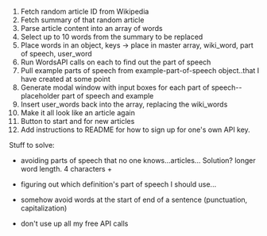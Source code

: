1) Fetch random article ID from Wikipedia
2) Fetch summary of that random article
3) Parse article content into an array of words
4) Select up to 10 words from the summary to be replaced
5) Place words in an object, keys -> place in master array, wiki_word, part of speech, user_word
5) Run  WordsAPI calls on each to find out the part of speech
6) Pull example parts of speech from example-part-of-speech object..that I have created at some point
7) Generate modal window with input boxes for each part of speech-- placeholder part of speech and example
8) Insert user_words back into the array, replacing the wiki_words
9) Make it all look like an article again
10) Button to start and for new articles
11) Add instructions to README for how to sign up for one's own API key.


Stuff to solve:
- avoiding parts of speech that no one knows...articles...
  Solution? longer word length. 4 characters +

- figuring out which definition's part of speech I should use...

- somehow avoid words at the start of end of a sentence (punctuation, capitalization)

- don't use up all my free API calls
